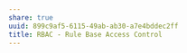 ```yaml
---
share: true
uuid: 899c9af5-6115-49ab-ab30-a7e4bddec2ff
title: RBAC - Rule Base Access Control
---
```

